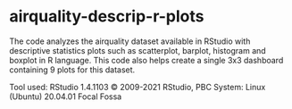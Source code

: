 # airquality-descrip-r-plots
The code analyzes the airquality dataset available in RStudio with descriptive statistics plots such as scatterplot, barplot, histogram and boxplot in R language. This code also helps create a single 3x3 dashboard containing 9 plots for this dataset.

Tool used: RStudio 1.4.1103 © 2009-2021 RStudio, PBC
System: Linux (Ubuntu) 20.04.01 Focal Fossa

